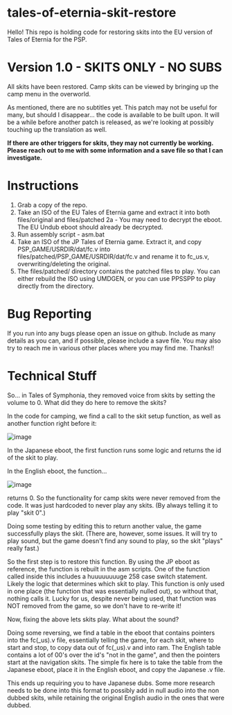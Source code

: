 # tales-of-eternia-skit-restore
Hello! This repo is holding code for restoring skits into the EU version of Tales of Eternia for the PSP.

# Version 1.0 - SKITS ONLY - NO SUBS
All skits have been restored. Camp skits can be viewed by bringing up the camp menu in the overworld.

As mentioned, there are no subtitles yet. This patch may not be useful for many, but should I disappear... the code is available to be built upon. It will be a while before another patch is released, as we're looking at possibly touching up the translation as well.

**If there are other triggers for skits, they may not currently be working. Please reach out to me with some information and a save file so that I can investigate.**

# Instructions
1. Grab a copy of the repo.
2. Take an ISO of the EU Tales of Eternia game and extract it into both files/original and files/patched
2a - You may need to decrypt the eboot. The EU Undub eboot should already be decrypted.
3. Run assembly script - asm.bat
4. Take an ISO of the JP Tales of Eternia game. Extract it, and copy PSP_GAME/USRDIR/dat/fc.v into files/patched/PSP_GAME/USRDIR/dat/fc.v and rename it to fc_us.v, overwriting/deleting the original.
5. The files/patched/ directory contains the patched files to play. You can either rebuild the ISO using UMDGEN, or you can use PPSSPP to play directly from the directory.

# Bug Reporting
If you run into any bugs please open an issue on github. Include as many details as you can, and if possible, please include a save file. You may also try to reach me in various other places where you may find me. Thanks!!

# Technical Stuff
So... in Tales of Symphonia, they removed voice from skits by setting the volume to 0. What did they do here to remove the skits?

In the code for camping, we find a call to the skit setup function, as well as another function right before it:

![image](https://user-images.githubusercontent.com/6155506/194709274-5a5d8982-9817-41d3-84ce-e16b4e3fa2e1.png)

In the Japanese eboot, the first function runs some logic and returns the id of the skit to play.

In the English eboot, the function...

![image](https://user-images.githubusercontent.com/6155506/194709359-f339e24b-8ac3-46a0-b01e-93b19d2f9344.png)

returns 0. So the functionality for camp skits were never removed from the code. It was just hardcoded to never play any skits. (By always telling it to play "skit 0".)

Doing some testing by editing this to return another value, the game successfully plays the skit. (There are, however, some issues. It will try to play sound, but the game doesn't find any sound to play, so the skit "plays" really fast.)

So the first step is to restore this function. By using the JP eboot as reference, the function is rebuilt in the asm scripts. One of the function called inside this includes a huuuuuuuuge 258 case switch statement. Likely the logic that determines which skit to play. This function is only used in one place (the function that was essentially nulled out), so without that, nothing calls it. Lucky for us, despite never being used, that function was NOT removed from the game, so we don't have to re-write it!

Now, fixing the above lets skits play. What about the sound?

Doing some reversing, we find a table in the eboot that contains pointers into the fc(_us).v file, essentially telling the game, for each skit, where to start and stop, to copy data out of fc(_us).v and into ram. The English table contains a lot of 00's over the id's "not in the game", and then the pointers start at the navigation skits. The simple fix here is to take the table from the Japanese eboot, place it in the English eboot, and copy the Japanese .v file.

This ends up requiring you to have Japanese dubs. Some more research needs to be done into this format to possibly add in null audio into the non dubbed skits, while retaining the original English audio in the ones that were dubbed. 
